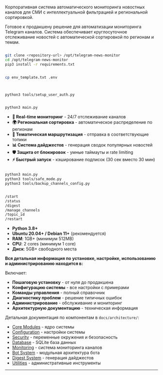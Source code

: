 

Корпоративная система автоматического мониторинга новостных каналов для СМИ с интеллектуальной фильтрацией и региональной сортировкой.



Готовое к продакшену решение для автоматизации мониторинга Telegram каналов. Система обеспечивает круглосуточное отслеживание новостей с автоматической сортировкой по регионам и темам.



```bash

git clone <repository-url> /opt/telegram-news-monitor
cd /opt/telegram-news-monitor
pip3 install -r requirements.txt


cp env_template.txt .env



python3 tools/setup_user_auth.py


python3 main.py
```



- **📡 Real-time мониторинг** - 24/7 отслеживание каналов
- **🌍 Региональная сортировка** - автоматическое распределение по регионам  
- **🎯 Тематическая маршрутизация** - отправка в соответствующие топики
- **📊 Система дайджестов** - генерация сводок популярных новостей
- **🛡️ Защита от блокировок** - умные таймауты и rate limiting
- **⚡ Быстрый запуск** - кэширование подписок (30 сек вместо 30 мин)



```bash

python3 main.py                    
python3 tools/safe_mode.py         
python3 tools/backup_channels_config.py  


/start        
/status       
/digest       
/manage_channels 
/topic_id     
/restart      
```



- **Python 3.8+**
- **Ubuntu 20.04+ / Debian 11+** (рекомендуется)
- **RAM**: 1GB+ (минимум 512MB)
- **CPU**: 2 cores (минимум 1 core)
- **Диск**: 5GB+ свободного места



**Вся детальная информация по установке, настройке, использованию и администрированию находится в:**



Включает:
- **Пошаговую установку** - от нуля до продакшена
- **Конфигурацию системы** - все настройки с примерами
- **Команды управления** - полный справочник
- **Диагностику проблем** - решение типичных ошибок
- **Администрирование** - обслуживание и мониторинг
- **Архитектурную документацию** - техническая информация



Детальная документация по компонентам в `docs/architecture/`:
- [Core Modules](docs/architecture/CORE_MODULES.md) - ядро системы
- [Configuration](docs/architecture/CONFIGURATION.md) - настройки системы
- [Security](docs/architecture/SECURITY.md) - переменные окружения и безопасность
- [Database](docs/architecture/DATABASE.md) - SQLite база данных
- [Monitoring](docs/architecture/MONITORING.md) - система мониторинга каналов
- [Bot System](docs/architecture/TELEGRAM_BOT.md) - модульная архитектура бота
- [Digest System](docs/architecture/DIGEST_SYSTEM.md) - генерация дайджестов
- [Utilities](docs/architecture/UTILITIES.md) - административные инструменты

---

